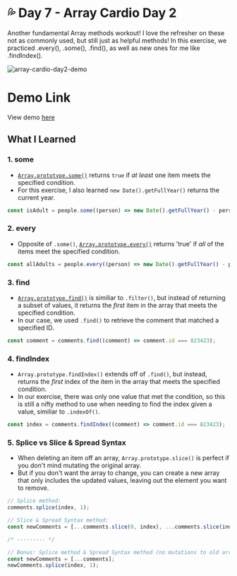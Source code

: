 # 💦 Day 7 - Array Cardio Day 2

Another fundamental Array methods workout! I love the refresher on these not as commonly used, but still just as helpful methods! In this exercise, we practiced .every(), .some(), .find(), as well as new ones for me like .findIndex().

![array-cardio-day2-demo](https://i.ibb.co/qgPvHKs/Screen-Shot-2021-04-21-at-4-40-44-PM.png)

# Demo Link
View demo [here](https://sandaiiyahh.github.io/JavaScript30/07-Array%20Cardio%20Day%202/index.html)

## What I Learned

### 1. some
 - [`Array.prototype.some()`](https://developer.mozilla.org/en-US/docs/Web/JavaScript/Reference/Global_Objects/Array/some) returns `true` if *at least* one item meets the specified condition. 
 - For this exercise, I also learned `new Date().getFullYear()` returns the current year.
 
  ```javascript
const isAdult = people.some((person) => new Date().getFullYear() - person.year >= 19);
 
  ```
### 2. every
 - Opposite of `.some()`, [`Array.prototype.every()`](https://developer.mozilla.org/en-US/docs/Web/JavaScript/Reference/Global_Objects/Array/every) returns 'true' if *all* of the items meet the specified condition.
 
 ```javascript
const allAdults = people.every((person) => new Date().getFullYear() - person.year >= 19);
 
  ```
### 3. find
 - [`Array.prototype.find()`](https://developer.mozilla.org/en-US/docs/Web/JavaScript/Reference/Global_Objects/Array/find) is similiar to `.filter()`,  but instead of returning a subset of values, it returns the *first* item in the array that meets the specified condition. 
 - In our case, we used `.find()` to retrieve the comment that matched a specified ID. 
 
 ```javascript
const comment = comments.find((comment) => comment.id === 823423);
 
  ```

### 4. findIndex
 - `Array.prototype.findIndex()` extends off of `.find()`, but instead, returns the *first* index of the item in the array that meets the specified condition.
 - In our exercise, there was only one value that met the condition, so this is still a nifty method to use when needing to find the index given a value, similiar to `.indexOf()`.
  
 ```javascript
const index = comments.findIndex((comment) => comment.id === 823423);
 
  ```
  
### 5. Splice vs Slice & Spread Syntax
 - When deleting an item off an array, `Array.prototype.slice()` is perfect if you don't mind mutating the original array. 
 - But if you don't want the array to change, you can create a new array that only includes the updated values, leaving out the element you want to remove.
 
 ```javascript
 // Splice method:
 comments.splice(index, 1);
 
 // Slice & Spread Syntax method:
 const newComments = [...comments.slice(0, index), ...comments.slice(index + 1)];
 
 /* --------- */
 
 // Bonus: Splice method & Spread Syntax method (no mutations to old array)
 const newComments = [...comments];
 newComments.splice(index, 1);
 
  ```
  
  
  
  
  
